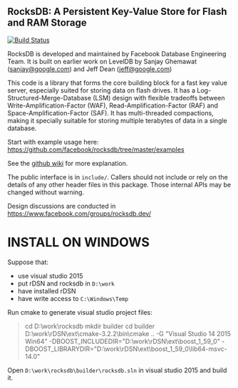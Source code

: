 ## RocksDB: A Persistent Key-Value Store for Flash and RAM Storage

[![Build Status](https://travis-ci.org/facebook/rocksdb.svg?branch=master)](https://travis-ci.org/facebook/rocksdb)

RocksDB is developed and maintained by Facebook Database Engineering Team.
It is built on earlier work on LevelDB by Sanjay Ghemawat (sanjay@google.com)
and Jeff Dean (jeff@google.com)

This code is a library that forms the core building block for a fast
key value server, especially suited for storing data on flash drives.
It has a Log-Structured-Merge-Database (LSM) design with flexible tradeoffs
between Write-Amplification-Factor (WAF), Read-Amplification-Factor (RAF)
and Space-Amplification-Factor (SAF). It has multi-threaded compactions,
making it specially suitable for storing multiple terabytes of data in a
single database.

Start with example usage here: https://github.com/facebook/rocksdb/tree/master/examples

See the [github wiki](https://github.com/facebook/rocksdb/wiki) for more explanation.

The public interface is in `include/`.  Callers should not include or
rely on the details of any other header files in this package.  Those
internal APIs may be changed without warning.

Design discussions are conducted in https://www.facebook.com/groups/rocksdb.dev/


INSTALL ON WINDOWS
==================
Suppose that:
- use visual studio 2015
- put rDSN and rocksdb in `D:\work`
- have installed rDSN
- have write access to `C:\Windows\Temp`

Run cmake to generate visual studio project files:
> cd D:\work\rocksdb
> mkdir builder
> cd builder
> D:\work\rDSN\ext\cmake-3.2.2\bin\cmake .. -G "Visual Studio 14 2015 Win64" -DBOOST_INCLUDEDIR="D:\work\rDSN\ext\boost_1_59_0" -DBOOST_LIBRARYDIR="D:\work\rDSN\ext\boost_1_59_0\lib64-msvc-14.0"

Open `D:\work\rocksdb\builder\rocksdb.sln` in visual studio 2015 and build it.
